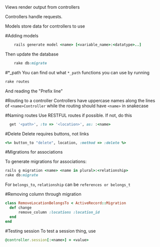Views render output from controllers

Controllers handle requests.

Models store data for controllers to use



#Adding models
```ruby
    rails generate model <name> [<variable_name>:<datatype>..]
```

Then update the database
```ruby
    rake db:migrate
```


#*\_path
You can find out what `*_path` functions you can use by running 
```ruby
rake routes
```
And reading the "Prefix line"

#Routing to a controller
Controllers have uppercase names along the lines of `<name>Controller` while
the routing should have `<name>` in snakecase


#Naming routes
Use RESTFUL routes if possible. If not, do this
```ruby
  get '<path>', :to => '<location>', as: :<name>
```

#Delete
Delete requires buttons, not links

```ruby
<%= button_to "delete", location, :method => :delete %>
```


#Migrations for associations

To generate migrations for associations:

```ruby
rails g migration <name> <name in plural>:<relationship>
rake db:migrate
```

For `belongs_to`, `relationship` can be `references or belongs_t`

#Removing column through migration

```ruby
class RemoveLocationBelongsTo < ActiveRecord::Migration
  def change
      remove_column :locations :location_id
  end
end
```

#Testing session
To test a session thing, use 
```ruby
@controller.session[:<name>] = <value>
```
